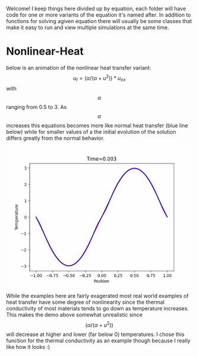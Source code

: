 Welcome! I keep things here divided up by equation, each folder will have code for one or more variants of the 
equation it's named after. In addition to functions for solving agiven equation there will usually be some classes 
that make it easy to run and view multiple simulations at the same time.


# Nonlinear-Heat
below is an animation of the nonlinear heat transfer variant: $$u_{t} = (\alpha/(\alpha + u^2)) * u_{xx}$$
with $$\alpha$$ ranging from 0.5 to 3. As $$\alpha$$ increases this equations becomes more like normal heat transfer (blue line below)
while for smaller values of a the initial evolution of the solution differs greatly from the normal behavior.

![Alt Text](https://github.com/danielennis521/Partial-differential-equations/blob/main/nonlinear-heat/gifs/quadratic_limit_behavior.gif)

While the examples here are fairly exagerated most real world examples of heat transfer have some degree of nonlinearity since the thermal conductivity of most materials tends to go down as temperature increases. This makes the demo above somewhat unrealistic since $$(\alpha/(\alpha + u^2))$$ will decrease at higher and lower (far below 0) temperatures. I chose this function for the 
thermal conductivity as an example though because I really like how it looks :)
